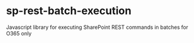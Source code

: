 # sp-rest-batch-execution
Javascript library for executing SharePoint REST commands in batches for O365 only
